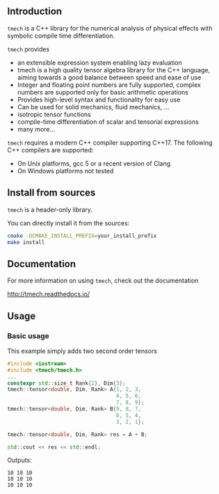 ## Introduction

`tmech` is a C++ library for the numerical analysis of physical effects with symbolic compile time differentiation.

`tmech` provides

- an extensible expression system enabling lazy evaluation
- tmech is a high quality tensor algebra library for the C++ language, aiming towards a good balance between speed and ease of use
- Integer and floating point numbers are fully supported, complex numbers are supported only for basic arithmetic operations
- Provides high-level syntax and functionality for easy use
- Can be used for solid mechanics, fluid mechanics, ...
- isotropic tensor functions
- compile-time differentiation of scalar and tensorial expressions
- many more...


`tmech` requires a modern C++ compiler supporting C++17. The following C++
compilers are supported:

- On Unix platforms, gcc 5 or a recent version of Clang
- On Windows platforms not tested

## Install from sources

`tmech` is a header-only library.

You can directly install it from the sources:

```bash
cmake -DCMAKE_INSTALL_PREFIX=your_install_prefix
make install
```

## Documentation

For more information on using `tmech`, check out the documentation

http://tmech.readthedocs.io/


## Usage

### Basic usage
This example simply adds two second order tensors
```cpp
#include <iostream>
#include <tmech/tmech.h>
...
constexpr std::size_t Rank{2}, Dim{3};
tmech::tensor<double, Dim, Rank> A{1, 2, 3,
                                   4, 5, 6,
                                   7, 8, 9};
tmech::tensor<double, Dim, Rank> B{9, 8, 7,
                                   6, 5, 4,
                                   3, 2, 1};

tmech::tensor<double, Dim, Rank> res = A + B;

std::cout << res << std::endl;
```

Outputs:
```
10 10 10
10 10 10
10 10 10
```
